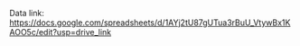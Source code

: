 Data link: https://docs.google.com/spreadsheets/d/1AYj2tU87gUTua3rBuU_VtywBx1KAOO5c/edit?usp=drive_link

